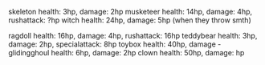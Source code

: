 skeleton health: 3hp, damage: 2hp
musketeer health: 14hp, damage: 4hp, rushattack: ?hp
witch health: 24hp, damage: 5hp (when they throw smth)

ragdoll health: 16hp, damage: 4hp, rushattack: 16hp
teddybear health: 3hp, damage: 2hp, specialattack: 8hp
toybox health: 40hp, damage -
glidingghoul health: 6hp, damage: 2hp
clown health: 50hp, damage: hp
